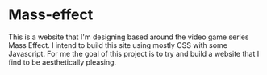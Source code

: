 # Mass-effect
<p> This is a website that I'm designing based around the video game series Mass Effect. I intend to build this site using mostly CSS with some Javascript. For me the goal of this project is to try and build a website that I find to be aesthetically pleasing. </p>

